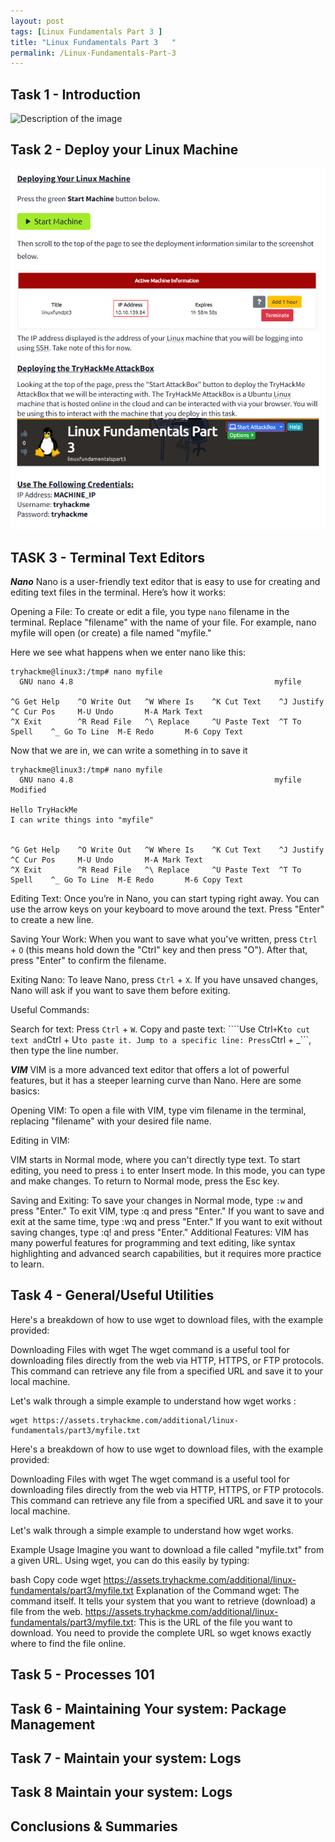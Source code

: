 ```yaml
---
layout: post
tags: [Linux Fundamentals Part 3 ]
title: "Linux Fundamentals Part 3   "
permalink: /Linux-Fundamentals-Part-3
---
```



## Task 1 - Introduction ##

![Description of the image](noanswerneeded.png)




## Task 2 - Deploy your Linux Machine ##
![](/sshguideA.png)



## TASK 3 -  Terminal Text  Editors ##
***Nano***
Nano is a user-friendly text editor that is easy to use for creating and editing text files in the terminal. Here’s how it works:

Opening a File: To create or edit a file, you type ```nano``` filename in the terminal. Replace "filename" with the name of your file. For example, nano myfile will open (or create) a file named "myfile."

Here we see what happens when we enter nano  like this:


```
tryhackme@linux3:/tmp# nano myfile
  GNU nano 4.8                                             myfile                                                       

^G Get Help    ^O Write Out   ^W Where Is    ^K Cut Text    ^J Justify     ^C Cur Pos     M-U Undo       M-A Mark Text
^X Exit        ^R Read File   ^\ Replace     ^U Paste Text  ^T To Spell    ^_ Go To Line  M-E Redo       M-6 Copy Text
```


Now that we are in, we can write a something in to save it  
```
tryhackme@linux3:/tmp# nano myfile
  GNU nano 4.8                                             myfile                                             Modified  

Hello TryHackMe
I can write things into "myfile"


^G Get Help    ^O Write Out   ^W Where Is    ^K Cut Text    ^J Justify     ^C Cur Pos     M-U Undo       M-A Mark Text
^X Exit        ^R Read File   ^\ Replace     ^U Paste Text  ^T To Spell    ^_ Go To Line  M-E Redo       M-6 Copy Text
```







Editing Text: Once you’re in Nano, you can start typing right away. You can use the arrow keys on your keyboard to move around the text. Press "Enter" to create a new line.

Saving Your Work: When you want to save what you've written, press ```Ctrl``` + ```O``` (this means hold down the "Ctrl" key and then press "O"). After that, press "Enter" to confirm the filename.

Exiting Nano: To leave Nano, press ```Ctrl``` + ```X```. If you have unsaved changes, Nano will ask if you want to save them before exiting.

Useful Commands:

Search for text: Press ```Ctrl``` + ```W```.
Copy and paste text: ````Use Ctrl``` + ```K``` to cut text and ```Ctrl + U``` to paste it.
Jump to a specific line: Press ```Ctrl + _```, then type the line number.


***VIM***
VIM is a more advanced text editor that offers a lot of powerful features, but it has a steeper learning curve than Nano. Here are some basics:

Opening VIM: To open a file with VIM, type vim filename in the terminal, replacing "filename" with your desired file name.

Editing in VIM:

VIM starts in Normal mode, where you can't directly type text. To start editing, you need to press ```i``` to enter Insert mode. In this mode, you can type and make changes.
To return to Normal mode, press the Esc key.


Saving and Exiting:
To save your changes in Normal mode, type ```:w``` and press "Enter."
To exit VIM, type :q and press "Enter." If you want to save and exit at the same time, type :wq and press "Enter."
If you want to exit without saving changes, type :q! and press "Enter."
Additional Features: VIM has many powerful features for programming and text editing, like syntax highlighting and advanced search capabilities, but it requires more practice to learn.




## Task 4 -  General/Useful  Utilities ##


Here's a breakdown of how to use wget to download files, with the example provided:

Downloading Files with wget
The wget command is a useful tool for downloading files directly from the web via HTTP, HTTPS, or FTP protocols. This command can retrieve any file from a specified URL and save it to your local machine.

Let's walk through a simple example to understand how wget works :

```
wget https://assets.tryhackme.com/additional/linux-fundamentals/part3/myfile.txt
```



Here's a breakdown of how to use wget to download files, with the example provided:

Downloading Files with wget
The wget command is a useful tool for downloading files directly from the web via HTTP, HTTPS, or FTP protocols. This command can retrieve any file from a specified URL and save it to your local machine.

Let's walk through a simple example to understand how wget works.

Example Usage
Imagine you want to download a file called "myfile.txt" from a given URL. Using wget, you can do this easily by typing:

bash
Copy code
wget https://assets.tryhackme.com/additional/linux-fundamentals/part3/myfile.txt
Explanation of the Command
wget: The command itself. It tells your system that you want to retrieve (download) a file from the web.
https://assets.tryhackme.com/additional/linux-fundamentals/part3/myfile.txt: This is the URL of the file you want to download. You need to provide the complete URL so wget knows exactly where to find the file online.


## Task 5 -  Processes 101 ##


## Task 6 - Maintaining Your system: Package Management ##



## Task 7 - Maintain your system: Logs   ##


## Task 8 Maintain your system: Logs  ##



## Conclusions & Summaries ##
